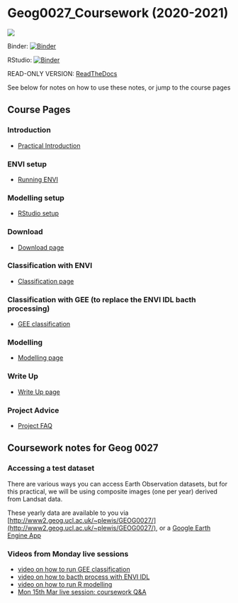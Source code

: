 # Geog0027_Coursework (2020-2021)

![](docs/images/class_movie4.gif)

Binder: [![Binder](https://mybinder.org/badge_logo.svg)](https://mybinder.org/v2/gh/profLewis/GEOG0027_Coursework.git/master)

RStudio: [![Binder](http://mybinder.org/badge_logo.svg)](http://mybinder.org/v2/gh/profLewis/GEOG0027_Coursework.git/master?urlpath=rstudio)

READ-ONLY VERSION:
[ReadTheDocs](https://geog0027-coursework-2020-2021.readthedocs.io/en/latest/)

See below for notes on how to use these notes, or jump to the course pages

## Course Pages

### Introduction
* [Practical Introduction](docs/1_PearlRiverIntro.ipynb)

### ENVI setup
* [Running ENVI](docs/2_RunningENVIOnYourOwnComputer.ipynb)

### Modelling setup
* [RStudio setup](docs/3_RunningROnYourOwnComputer.ipynb)

### Download
* [Download page](docs/4_DownloadLandsatFromGEE.ipynb)

### Classification with ENVI
* [Classification page](docs/5_PearlRiverClassification.ipynb) 

### Classification with GEE (to replace the ENVI IDL bacth processing)
* [GEE classification](docs/5a_PythonGEE-Classification.ipynb)

### Modelling
* [Modelling page](docs/6_UrbanModel.ipynb)

### Write Up
* [Write Up page](docs/7_WriteUp.ipynb)

### Project Advice
* [Project FAQ](docs/8_ProjectAdvice.ipynb)


## Coursework notes for Geog 0027

### Accessing a test dataset

There are various ways you can access Earth Observation datasets, but for this practical, we will be using composite images (one per year) derived from Landsat data.

These yearly data are available to you via [http://www2.geog.ucl.ac.uk/~plewis/GEOG0027/](http://www2.geog.ucl.ac.uk/~plewis/GEOG0027/), or
a [Google Earth Engine App](https://plewis.users.earthengine.app/view/shenzhen)

### Videos from Monday live sessions
* [video on how to run GEE classification](https://web.microsoftstream.com/video/432b3ee6-6282-4bb3-9794-b8bcd773819b)
* [video on how to bacth process with ENVI IDL](https://web.microsoftstream.com/video/5a6791bf-c86c-4a22-a69c-060bd79c1758)
* [video on how to run R modelling](https://web.microsoftstream.com/video/2c3da9a9-e702-48a2-84ee-7fe59d6b6fea)
* [Mon 15th Mar live session: coursework Q&A](https://web.microsoftstream.com/video/dfd3c0e2-7afd-4b35-80a9-9da1c1eea235)

